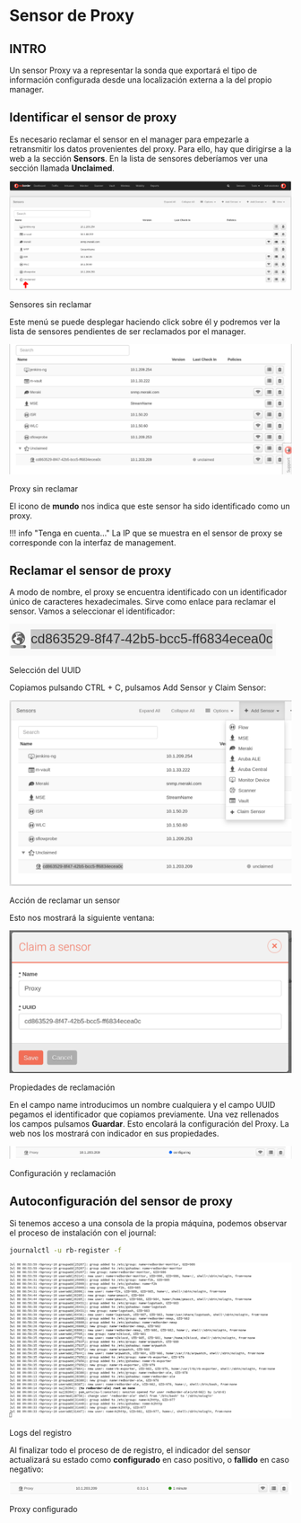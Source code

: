 # Sensor de Proxy

## INTRO

Un sensor Proxy va a representar la sonda que exportará el tipo de información configurada desde una localización externa a la del propio manager.

## Identificar el sensor de proxy

Es necesario reclamar el sensor en el manager para empezarle a retransmitir los datos provenientes del proxy. Para ello, hay que dirigirse a la web a la sección **Sensors**. En la lista de sensores deberíamos ver una sección llamada **Unclaimed**.

![Sensores sin reclamar](images/Unclaimed_loc.png)

Sensores sin reclamar

Este menú se puede desplegar haciendo click sobre él y podremos ver la lista de sensores pendientes de ser reclamados por el manager. 

![Proxy sin reclamar](images/proxy_unclaimed.png)

Proxy sin reclamar

El icono de **mundo** nos indica que este sensor ha sido identificado como un proxy.

!!! info "Tenga en cuenta..."
    La IP que se muestra en el sensor de proxy se corresponde con la interfaz de management.

## Reclamar el sensor de proxy

A modo de nombre, el proxy se encuentra identificado con un identificador único de caracteres hexadecimales. Sirve como enlace para reclamar el sensor. Vamos a seleccionar el identificador:

![Selección del UUID](images/select_uuid.png)

Selección del UUID

Copiamos pulsando CTRL + C, pulsamos Add Sensor y Claim Sensor:

![Acción de reclamar un sensor](images/Claim_sensor.png)

Acción de reclamar un sensor

Esto nos mostrará la siguiente ventana:

![Propiedades de reclamación](images/Claim_sensor_fields.png)

Propiedades de reclamación

En el campo name introducimos un nombre cualquiera y el campo UUID pegamos el identificador que copiamos previamente. Una vez rellenados los campos pulsamos **Guardar**. Esto encolará la configuración del Proxy. La web nos los mostrará con indicador en sus propiedades.

![Configuración y reclamación](images/Configuring_claimed.png)

Configuración y reclamación

## Autoconfiguración del sensor de proxy

Si tenemos acceso a una consola de la propia máquina, podemos observar el proceso de instalación con el journal:

``` bash title="Print the setup logs"
journalctl -u rb-register -f
```

![Logs del registro](images/journal_register.png)

Logs del registro

Al finalizar todo el proceso de de registro, el indicador del sensor actualizará su estado como **configurado** en caso positivo, o **fallido** en caso negativo:

![Proxy configurado](images/Proxy_configured.png)

Proxy configurado
